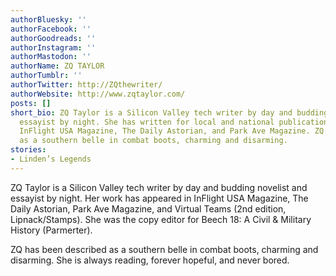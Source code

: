 ```yaml
---
authorBluesky: ''
authorFacebook: ''
authorGoodreads: ''
authorInstagram: ''
authorMastodon: ''
authorName: ZQ TAYLOR
authorTumblr: ''
authorTwitter: http://ZQthewriter/
authorWebsite: http://www.zqtaylor.com/
posts: []
short_bio: ZQ Taylor is a Silicon Valley tech writer by day and budding novelist and
  essayist by night. She has written for local and national publications, including
  InFlight USA Magazine, The Daily Astorian, and Park Ave Magazine. ZQ has been described
  as a southern belle in combat boots, charming and disarming.
stories:
- Linden’s Legends
---
```


ZQ Taylor is a Silicon Valley tech writer by day and budding novelist and essayist by night. Her work has appeared in InFlight USA Magazine, The Daily Astorian, Park Ave Magazine, and Virtual Teams (2nd edition, Lipnack/Stamps). She was the copy editor for Beech 18: A Civil & Military History (Parmerter).

ZQ has been described as a southern belle in combat boots, charming and disarming. She is always reading, forever hopeful, and never bored.